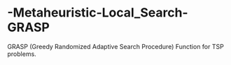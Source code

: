 # -Metaheuristic-Local_Search-GRASP
GRASP (Greedy Randomized Adaptive Search Procedure) Function for TSP problems.
